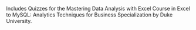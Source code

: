 Includes Quizzes for the Mastering Data Analysis with Excel Course in Excel to MySQL: Analytics Techniques for Business Specialization by Duke University.
